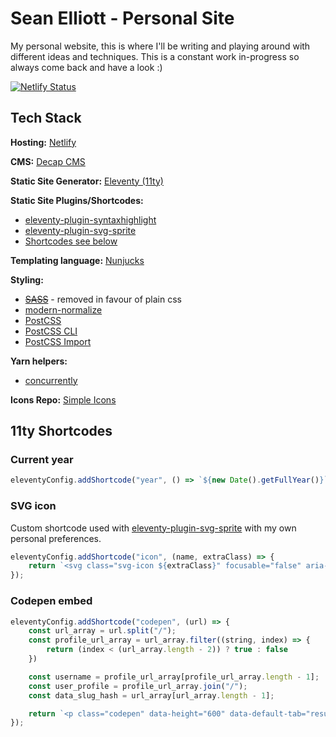 
# Sean Elliott - Personal Site 

My personal website, this is where I'll be writing and playing around with different ideas and techniques.
This is a constant work in-progress so always come back and have a look :)

[![Netlify Status](https://api.netlify.com/api/v1/badges/a2eeef8b-30c1-4430-8bfd-037c6b5a1930/deploy-status)](https://app.netlify.com/sites/graceful-jelly-7ecb2e/deploys)

## Tech Stack

**Hosting:** [Netlify](https://www.netlify.com/)

**CMS:** [Decap CMS](https://decapcms.org/)

**Static Site Generator:** [Eleventy (11ty)](https://11ty.dev/)

**Static Site Plugins/Shortcodes:**

- [eleventy-plugin-syntaxhighlight](https://github.com/11ty/eleventy-plugin-syntaxhighlight)
- [eleventy-plugin-svg-sprite](https://github.com/patrickxchong/eleventy-plugin-svg-sprite)
- [Shortcodes see below](](#11ty-shortcodes))

**Templating language:** [Nunjucks](https://mozilla.github.io/nunjucks/)

**Styling:**

- [~~SASS~~](https://sass-lang.com/) - removed in favour of plain css
- [modern-normalize](https://github.com/sindresorhus/modern-normalize)
- [PostCSS](https://postcss.org/)
- [PostCSS CLI](https://github.com/postcss/postcss-cli)
- [PostCSS Import](https://github.com/postcss/postcss-import)

**Yarn helpers:** 

- [concurrently](https://github.com/open-cli-tools/concurrently)

**Icons Repo:** [Simple Icons](https://simpleicons.org/)


## 11ty Shortcodes

### Current year

```javascript
eleventyConfig.addShortcode("year", () => `${new Date().getFullYear()}`);
```

### SVG icon

Custom shortcode used with [eleventy-plugin-svg-sprite](https://github.com/patrickxchong/eleventy-plugin-svg-sprite) with my own personal preferences.

```javascript
eleventyConfig.addShortcode("icon", (name, extraClass) => {
    return `<svg class="svg-icon ${extraClass}" focusable="false" aria-hidden="true"><use xlink:href="#svg-${name}"></use></svg>`;
});
```
### Codepen embed

```javascript
eleventyConfig.addShortcode("codepen", (url) => {
    const url_array = url.split("/");
    const profile_url_array = url_array.filter((string, index) => {
        return (index < (url_array.length - 2)) ? true : false
    })

    const username = profile_url_array[profile_url_array.length - 1];
    const user_profile = profile_url_array.join("/");
    const data_slug_hash = url_array[url_array.length - 1];

    return `<p class="codepen" data-height="600" data-default-tab="result" data-slug-hash="${data_slug_hash}" data-user="${username}" style="height: 571px; box-sizing: border-box; display: flex; align-items: center; justify-content: center; border: 2px solid; margin: 1em 0; padding: 1em;"><span><a href="${url}">See the pen</a> (<a href="${user_profile}">@${username}</a>) on <a href="https://codepen.io">CodePen</a>.</span></p><script async src="https://cpwebassets.codepen.io/assets/embed/ei.js"></script>`;
});
```
